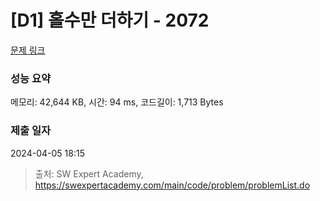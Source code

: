 # [D1] 홀수만 더하기 - 2072 

[문제 링크](https://swexpertacademy.com/main/code/problem/problemDetail.do?contestProbId=AV5QSEhaA5sDFAUq) 

### 성능 요약

메모리: 42,644 KB, 시간: 94 ms, 코드길이: 1,713 Bytes

### 제출 일자

2024-04-05 18:15



> 출처: SW Expert Academy, https://swexpertacademy.com/main/code/problem/problemList.do